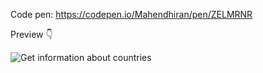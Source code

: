Code pen: https://codepen.io/Mahendhiran/pen/ZELMRNR

Preview 👇

![Get information about countries](https://user-images.githubusercontent.com/60248720/115251628-90a7cf80-a0df-11eb-86b3-8a0c3f90cc98.png)
